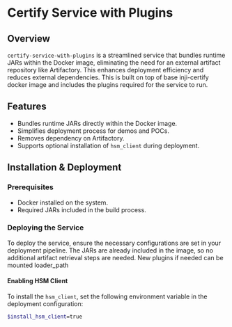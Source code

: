 # Certify Service with Plugins

## Overview
`certify-service-with-plugins` is a streamlined service that bundles runtime JARs within the Docker image, eliminating the need for an external artifact repository like Artifactory. This enhances deployment efficiency and reduces external dependencies.
This is built on top of base inji-certify docker image and includes the plugins required for the service to run.

## Features
- Bundles runtime JARs directly within the Docker image.
- Simplifies deployment process for demos and POCs.
- Removes dependency on Artifactory.
- Supports optional installation of `hsm_client` during deployment.

## Installation & Deployment
### Prerequisites
- Docker installed on the system.
- Required JARs included in the build process.

### Deploying the Service
To deploy the service, ensure the necessary configurations are set in your deployment pipeline. The JARs are already included in the image, so no additional artifact retrieval steps are needed.
New plugins if needed can be mounted loader_path

#### Enabling HSM Client
To install the `hsm_client`, set the following environment variable in the deployment configuration:
```sh
$install_hsm_client=true
```
